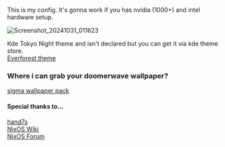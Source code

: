 This is my config.
It's gonna work if you has nvidia (1000+) and intel hardware setup.

![Screenshot_20241031_011623](https://github.com/user-attachments/assets/f7ce3e4e-299b-444a-ace2-9106fdf6fb40)

Kde Tokyo Night theme and  isn't declared but you can get it via kde theme store. \
[Everforest theme](https://github.com/Serge2702/KDE-Everforest/blob/main/Everforest.colors)
### Where i can grab your doomerwave wallpaper?
[sigma wallpaper pack](https://github.com/kotudemo/PoALFW/releases/tag/wallpapers) 
#### Special thanks to...
[hand7s](https://github.com/s0me1newithhand7s)\
[NixOS Wiki](https://nixos.wiki/wiki/Main_Page)\
[NixOS Forum](https://discourse.nixos.org/)
